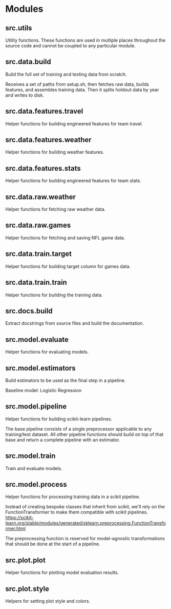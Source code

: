 # Modules

## src.utils
Utility functions. These functions are used in mutliple places throughout the source code and cannot be coupled to any particular module.

## src.data.build
Build the full set of training and testing data from scratch.

Receives a set of paths from setup.sh, then fetches raw data, builds features, and assembles training data. Then it splits holdout data by year and writes to disk.

## src.data.features.travel
Helper functions for building engineered features for team travel.

## src.data.features.weather
Helper functions for building weather features.

## src.data.features.stats
Helper functions for building engineered features for team stats.

## src.data.raw.weather
Helper functions for fetching raw weather data.

## src.data.raw.games
Helper functions for fetching and saving NFL game data.

## src.data.train.target
Helper functions for building target column for games data.

## src.data.train.train
Helper functions for building the training data.

## src.docs.build
Extract docstrings from source files and build the documentation.

## src.model.evaluate
Helper functions for evaluating models.

## src.model.estimators
Build estimators to be used as the final step in a pipeline.

Baseline model: Logistic Regression

## src.model.pipeline
Helper functions for building scikit-learn pipelines.

The base pipeline consists of a single preprocessor applicable to any training/test dataset. All other pipeline functions should build on top of that base and return a complete pipeline with an estimator.

## src.model.train
Train and evaluate models.

## src.model.process
Helper functions for processing training data in a scikit pipeline.

Instead of creating bespoke classes that inherit from scikit, we'll rely on the FunctionTransformer to make them compatible with scikit pipelines. https://scikit-learn.org/stable/modules/generated/sklearn.preprocessing.FunctionTransformer.html

The preprocessing function is reserved for model-agnostic transformations that should be done at the start of a pipeline.

## src.plot.plot
Helper functions for plotting model evaluation results.

## src.plot.style
Helpers for setting plot style and colors.

